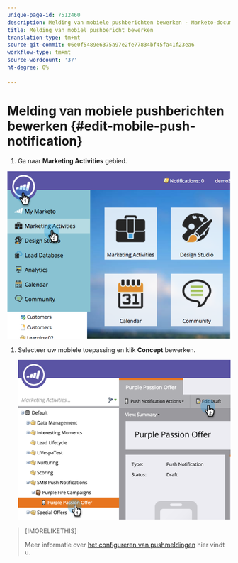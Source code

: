 ```yaml
---
unique-page-id: 7512460
description: Melding van mobiele pushberichten bewerken - Marketo-documenten - Productdocumentatie
title: Melding van mobiel pushbericht bewerken
translation-type: tm+mt
source-git-commit: 06e0f5489e6375a97e2fe77834bf45fa41f23ea6
workflow-type: tm+mt
source-wordcount: '37'
ht-degree: 0%

---
```



# Melding van mobiele pushberichten bewerken {#edit-mobile-push-notification}

1. Ga naar **Marketing Activities** gebied.

![](assets/image2015-4-22-18-3a44-3a42.png)

1. Selecteer uw mobiele toepassing en klik **Concept** bewerken.

   ![](assets/image2015-4-22-18-3a45-3a13.png)

>[!MORELIKETHIS]
>
>Meer informatie over [het configureren van pushmeldingen](/help/marketo/product-docs/mobile-marketing/push-notifications/configure-mobile-push-notification.md) hier vindt u.
